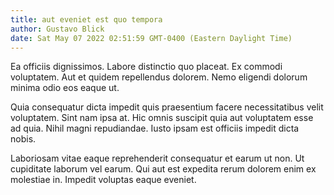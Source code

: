 ```yaml
---
title: aut eveniet est quo tempora
author: Gustavo Blick
date: Sat May 07 2022 02:51:59 GMT-0400 (Eastern Daylight Time)
---
```

Ea officiis dignissimos. Labore distinctio quo placeat. Ex commodi voluptatem. Aut et quidem repellendus dolorem. Nemo eligendi dolorum minima odio eos eaque ut.

 Quia consequatur dicta impedit quis praesentium facere necessitatibus velit voluptatem. Sint nam ipsa at. Hic omnis suscipit quia aut voluptatem esse ad quia. Nihil magni repudiandae. Iusto ipsam est officiis impedit dicta nobis.

 Laboriosam vitae eaque reprehenderit consequatur et earum ut non. Ut cupiditate laborum vel earum. Qui aut est expedita rerum dolorem enim ex molestiae in. Impedit voluptas eaque eveniet.
